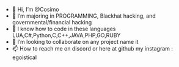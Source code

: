 - 👋 Hi, I’m @Cosimo
- 👀 I’m majoring in PROGRAMMING, Blackhat hacking, and governmental/financial hacking
- 🌱 I know how to code in these languages LUA,C#,Python,C,C++,JAVA,PHP,GO,RUBY
- 💞️ I’m looking to collaborate on any project name it
- 📫 How to reach me on discord or here at github my instagram : egoistical
